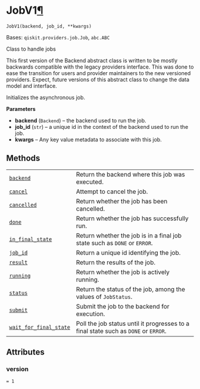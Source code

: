 # JobV1[¶](#jobv1 "Permalink to this headline")

<span id="undefined" />

`JobV1(backend, job_id, **kwargs)`

Bases: `qiskit.providers.job.Job`, `abc.ABC`

Class to handle jobs

This first version of the Backend abstract class is written to be mostly backwards compatible with the legacy providers interface. This was done to ease the transition for users and provider maintainers to the new versioned providers. Expect, future versions of this abstract class to change the data model and interface.

Initializes the asynchronous job.

**Parameters**

*   **backend** (`Backend`) – the backend used to run the job.
*   **job\_id** (`str`) – a unique id in the context of the backend used to run the job.
*   **kwargs** – Any key value metadata to associate with this job.

## Methods

|                                                                                                                                                                 |                                                                                     |
| --------------------------------------------------------------------------------------------------------------------------------------------------------------- | ----------------------------------------------------------------------------------- |
| [`backend`](qiskit.providers.JobV1.backend#qiskit.providers.JobV1.backend "qiskit.providers.JobV1.backend")                                                     | Return the backend where this job was executed.                                     |
| [`cancel`](qiskit.providers.JobV1.cancel#qiskit.providers.JobV1.cancel "qiskit.providers.JobV1.cancel")                                                         | Attempt to cancel the job.                                                          |
| [`cancelled`](qiskit.providers.JobV1.cancelled#qiskit.providers.JobV1.cancelled "qiskit.providers.JobV1.cancelled")                                             | Return whether the job has been cancelled.                                          |
| [`done`](qiskit.providers.JobV1.done#qiskit.providers.JobV1.done "qiskit.providers.JobV1.done")                                                                 | Return whether the job has successfully run.                                        |
| [`in_final_state`](qiskit.providers.JobV1.in_final_state#qiskit.providers.JobV1.in_final_state "qiskit.providers.JobV1.in_final_state")                         | Return whether the job is in a final job state such as `DONE` or `ERROR`.           |
| [`job_id`](qiskit.providers.JobV1.job_id#qiskit.providers.JobV1.job_id "qiskit.providers.JobV1.job_id")                                                         | Return a unique id identifying the job.                                             |
| [`result`](qiskit.providers.JobV1.result#qiskit.providers.JobV1.result "qiskit.providers.JobV1.result")                                                         | Return the results of the job.                                                      |
| [`running`](qiskit.providers.JobV1.running#qiskit.providers.JobV1.running "qiskit.providers.JobV1.running")                                                     | Return whether the job is actively running.                                         |
| [`status`](qiskit.providers.JobV1.status#qiskit.providers.JobV1.status "qiskit.providers.JobV1.status")                                                         | Return the status of the job, among the values of `JobStatus`.                      |
| [`submit`](qiskit.providers.JobV1.submit#qiskit.providers.JobV1.submit "qiskit.providers.JobV1.submit")                                                         | Submit the job to the backend for execution.                                        |
| [`wait_for_final_state`](qiskit.providers.JobV1.wait_for_final_state#qiskit.providers.JobV1.wait_for_final_state "qiskit.providers.JobV1.wait_for_final_state") | Poll the job status until it progresses to a final state such as `DONE` or `ERROR`. |

## Attributes

<span id="undefined" />

### version

`= 1`
